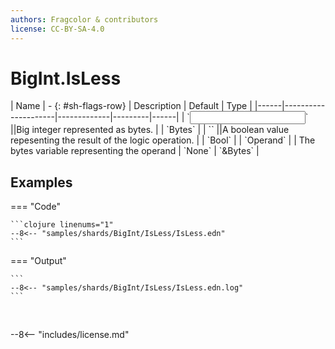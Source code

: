 ```yaml
---
authors: Fragcolor & contributors
license: CC-BY-SA-4.0
---
```



# BigInt.IsLess

<div class="sh-parameters" markdown="1">
| Name | - {: #sh-flags-row} | Description | Default | Type |
|------|---------------------|-------------|---------|------|
| `<input>` ||Big integer represented as bytes. | | `Bytes` |
| `<output>` ||A boolean value repesenting the result of the logic operation. | | `Bool` |
| `Operand` |  | The bytes variable representing the operand | `None` | `&Bytes` |

</div>



## Examples

=== "Code"

    ```clojure linenums="1"
    --8<-- "samples/shards/BigInt/IsLess/IsLess.edn"
    ```

=== "Output"

    ```
    --8<-- "samples/shards/BigInt/IsLess/IsLess.edn.log"
    ```
&nbsp;

--8<-- "includes/license.md"
